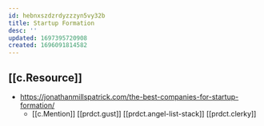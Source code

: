 ```yaml
---
id: hebnxszdzrdyzzzyn5vy32b
title: Startup Formation
desc: ''
updated: 1697395720908
created: 1696091814582
---
```


## [[c.Resource]]

- https://jonathanmillspatrick.com/the-best-companies-for-startup-formation/
  - [[c.Mention]] [[prdct.gust]] [[prdct.angel-list-stack]] [[prdct.clerky]]